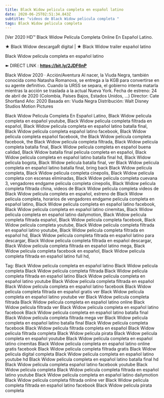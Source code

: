 ```yaml
---
title: Black Widow pelicula completa en español latino
date: 2020-06-25T02:51:34.843Z
subtitle: "videos de Black Widow pelicula completa "
tags: Black Widow pelicula completa
---
```

[Ver 2020 HD™ Black Widow Película Completa Online En Español Latino.

★ Black Widow descargaR digital | ★ Black Widow trailer español latino

Black Widow pelicula completa en español latino

➽ DIRECT LINK : **<https://bit.ly/2JDF6nP>**

Black Widow
2020 ‧ Acción/Aventura
Al nacer, la Viuda Negra, también conocida como Natasha Romanova, se entrega a la KGB para convertirse en su agente definitivo. Cuando la URSS se separa, el gobierno intenta matarla mientras la acción se traslada a la actual Nueva York.
Fecha de estreno: 24 de abril de 2020 (Colombia, Países Bajos, Estados Unidos, ...)
Director: Cate Shortland
Año: 2020
Basada en: Viuda Negra
Distribución: Walt Disney Studios Motion Pictures

Black Widow Pelicula Completa En Español Latino, Black Widow pelicula completa en español youtube, Black Widow pelicula completa filtrada en español, Black Widow pelicula completa en español latino batalla final, Black Widow pelicula completa español latino facebook, Black Widow pelicula completa español facebook, the Black Widow pelicula completa facebook, the Black Widow pelicula completa filtrada, Black Widow pelicula completa batalla final, Black Widow pelicula completa en español buena calidad, Black Widow batalla final pelicula completa en español, Black Widow pelicula completa en español latino batalla final hd, Black Widow pelicula bogota, Black Widow pelicula batalla final, ver Black Widow pelicula completa en español latino batalla final, bring back Black Widow pelicula completa, Black Widow pelicula completa cinepolis, Black Widow pelicula completa con escenas eliminadas, Black Widow pelicula completa cuevana 3, vengadores endgame pelicula completa cinepolis, Black Widow pelicula completa filtrada china,
videos de Black Widow pelicula completa 
videos de Black Widow pelicula completa en español, estreno de Black Widow pelicula completa, horarios de vengadores endgame pelicula completa en español latino, Black Widow pelicula completa en español latino facebook, Black Widow pelicula completa en español latino cinemitas, Black Widow pelicula completa en español latino dailymotion, Black Widow pelicula completa filtrada español, Black Widow pelicula completa facebook, Black Widow pelicula completa youtube, Black Widow pelicula completa filtrada en español latino youtube, Black Widow pelicula completa filtrada en español hd, Black Widow pelicula completa filtrada en español latino para descargar, Black Widow pelicula completa filtrada en español descargar, Black Widow pelicula completa filtrada en español latino mega, Black Widow pelicula completa facebook en español, Black Widow pelicula completa filtrada en español latino full hd,

Tag:
Black Widow pelicula completa en español latino
Black Widow pelicula completa
Black Widow pelicula completa filtrada
Black Widow pelicula completa filtrada en español latino
Black Widow pelicula completa en español latino youtube
Black Widow pelicula completa filtrada en español
Black Widow pelicula completa en español latino facebook
Black Widow pelicula completa filtrada en español gratis
ver Black Widow pelicula completa en español latino youtube
ver Black Widow pelicula completa filtrada
Black Widow pelicula completa en español latino online
Black Widow pelicula filtrada
ver Black Widow pelicula completa en español latino facebook
Black Widow pelicula completa en español latino batalla final
Black Widow pelicula completa filtrada mega
ver Black Widow pelicula completa en español latino batalla final
Black Widow pelicula completa facebook
Black Widow pelicula filtrada completa en español
Black Widow pelicula filtrada completa
Black Widow pelicula pirata
Black Widow pelicula completa en español youtube
Black Widow pelicula completa en español latino cinemitas
Black Widow pelicula completa en español latino online gratis facebook
Black Widow pelicula completa filtrada gratis
Black Widow pelicula digital completa
Black Widow pelicula completa en español latino youtube hd
Black Widow pelicula completa en español latino batalla final hd
Black Widow pelicula completa español latino facebook
youtube Black Widow pelicula completa
Black Widow pelicula completa filtrada en español latino youtube
Black Widow pelicula completa en español latino dailymotion
Black Widow pelicula completa filtrada online
ver Black Widow pelicula completa filtrada en español latino facebook
Black Widow pelicula pirata completa